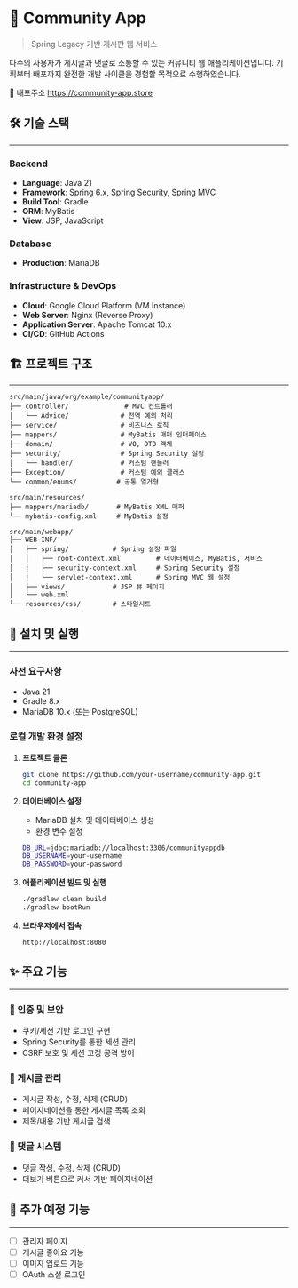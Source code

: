 # 👥 Community App

> Spring Legacy 기반 게시판 웹 서비스

다수의 사용자가 게시글과 댓글로 소통할 수 있는 커뮤니티 웹 애플리케이션입니다. 기획부터 배포까지 완전한 개발 사이클을 경험할 목적으로 수행하였습니다.

🔗 배포주소 https://community-app.store

## 🛠️ 기술 스택

---

### Backend
- **Language**: Java 21
- **Framework**: Spring 6.x, Spring Security, Spring MVC
- **Build Tool**: Gradle
- **ORM**: MyBatis
- **View**: JSP, JavaScript

### Database
- **Production**: MariaDB

### Infrastructure & DevOps
- **Cloud**: Google Cloud Platform (VM Instance)
- **Web Server**: Nginx (Reverse Proxy)
- **Application Server**: Apache Tomcat 10.x
- **CI/CD**: GitHub Actions

## 🏗️ 프로젝트 구조

---

```
src/main/java/org/example/communityapp/
├── controller/              # MVC 컨트롤러
│   └── Advice/             # 전역 예외 처리
├── service/                # 비즈니스 로직
├── mappers/                # MyBatis 매퍼 인터페이스
├── domain/                 # VO, DTO 객체
├── security/               # Spring Security 설정
│   └── handler/            # 커스텀 핸들러
├── Exception/              # 커스텀 예외 클래스
└── common/enums/          # 공통 열거형

src/main/resources/
├── mappers/mariadb/       # MyBatis XML 매퍼
└── mybatis-config.xml     # MyBatis 설정

src/main/webapp/
├── WEB-INF/
│   ├── spring/           # Spring 설정 파일
│   │   ├── root-context.xml         # 데이터베이스, MyBatis, 서비스
│   │   ├── security-context.xml     # Spring Security 설정
│   │   └── servlet-context.xml      # Spring MVC 웹 설정
│   ├── views/            # JSP 뷰 페이지
│   └── web.xml
└── resources/css/        # 스타일시트
```

## 🚀 설치 및 실행

---

### 사전 요구사항
- Java 21
- Gradle 8.x
- MariaDB 10.x (또는 PostgreSQL)

### 로컬 개발 환경 설정

1. **프로젝트 클론**
   ```bash
   git clone https://github.com/your-username/community-app.git
   cd community-app
   ```

2. **데이터베이스 설정**
   - MariaDB 설치 및 데이터베이스 생성
   - 환경 변수 설정
   ```bash
   DB_URL=jdbc:mariadb://localhost:3306/communityappdb
   DB_USERNAME=your-username
   DB_PASSWORD=your-password
   ```

3. **애플리케이션 빌드 및 실행**
   ```bash
   ./gradlew clean build
   ./gradlew bootRun
   ```

4. **브라우저에서 접속**
   ```
   http://localhost:8080
   ```
   
## ✨ 주요 기능

---

### 🔐 인증 및 보안
- 쿠키/세션 기반 로그인 구현
- Spring Security를 통한 세션 관리
- CSRF 보호 및 세션 고정 공격 방어

### 📝 게시글 관리
- 게시글 작성, 수정, 삭제 (CRUD)
- 페이지네이션을 통한 게시글 목록 조회
- 제목/내용 기반 게시글 검색

### 💬 댓글 시스템
- 댓글 작성, 수정, 삭제 (CRUD)
- 더보기 버튼으로 커서 기반 페이지네이션

## 🎯 추가 예정 기능

---

- [ ] 관리자 페이지
- [ ] 게시글 좋아요 기능
- [ ] 이미지 업로드 기능
- [ ] OAuth 소셜 로그인